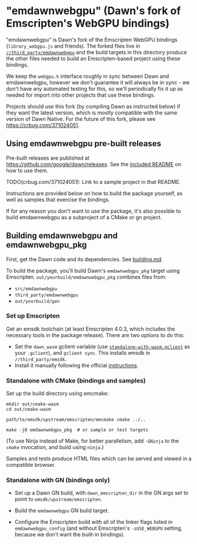# "emdawnwebgpu" (Dawn's fork of Emscripten's WebGPU bindings)

"emdawnwebgpu" is Dawn's fork of the Emscripten WebGPU bindings
(`library_webgpu.js` and friends). The forked files live in
[`//third_party/emdawnwebgpu`](../third_party/emdawnwebgpu/)
and the build targets in this directory produce the other files needed to build
an Emscripten-based project using these bindings.

We keep the `webgpu.h` interface roughly in sync between Dawn and emdawnwebgpu,
however we don't guarantee it will always be in sync - we don't have any
automated testing for this, so we'll periodically fix
it up as needed for import into other projects that use these bindings.

Projects should use this fork (by compiling Dawn as instructed below) if they
want the latest version, which is mostly compatible with the same version of Dawn
Native. For the future of this fork, please see <https://crbug.com/371024051>.

## Using emdawnwebgpu pre-built releases

Pre-built releases are published at <https://github.com/google/dawn/releases>.
See the [included README](./pkg/README.md) on how to use them.

TODO(crbug.com/371024051): Link to a sample project in that README.

Instructions are provided below on how to build the package yourself, as well as
samples that exercise the bindings.

If for any reason you don't want to use the package, it's also possible to
build emdawnwebgpu as a subproject of a CMake or gn project.

## Building emdawnwebgpu and emdawnwebgpu_pkg

First, get the Dawn code and its dependencies.
See [building.md](../../docs/building.md).

To build the package, you'll build Dawn's `emdawnwebgpu_pkg` target using
Emscripten. `out/yourbuild/emdawnwebgpu_pkg` combines files from:
- `src/emdawnwebgpu`
- `third_party/emdawnwebgpu`
- `out/yourbuild/gen`

### Set up Emscripten

Get an emsdk toolchain (at least Emscripten 4.0.3, which includes the necessary
tools in the package release). There are two options to do this:

- Set the `dawn_wasm` gclient variable (use
  [`standalone-with-wasm.gclient`](../../scripts/standalone-with-wasm.gclient)
  as your `.gclient`), and `gclient sync`.
  This installs emsdk in `//third_party/emsdk`.
- Install it manually following the official
  [instructions](https://emscripten.org/docs/getting_started/downloads.html#installation-instructions-using-the-emsdk-recommended).

### Standalone with CMake (bindings and samples)

Set up the build directory using emcmake:

```
mkdir out/cmake-wasm
cd out/cmake-wasm

path/to/emsdk/upstream/emscripten/emcmake cmake ../..

make -j8 emdawnwebgpu_pkg  # or sample or test targets
```

(To use Ninja instead of Make, for better parallelism, add `-GNinja` to the
`cmake` invocation, and build using `ninja`.)

Samples and tests produce HTML files which can be served and viewed in a compatible browser.

### Standalone with GN (bindings only)

- Set up a Dawn GN build, with `dawn_emscripten_dir` in the GN args set to point to
  `emsdk/upstream/emscripten`.

- Build the `emdawnwebgpu` GN build target.

- Configure the Emscripten build with all of the linker flags listed in `emdawnwebgpu_config`
  (and without Emscripten's `-sUSE_WEBGPU` setting, because we don't want the built-in bindings).
